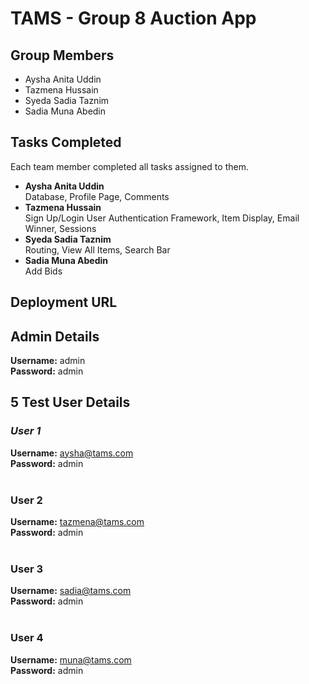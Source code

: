 # TAMS - Group 8 Auction App

## Group Members
- Aysha Anita Uddin
- Tazmena Hussain
- Syeda Sadia Taznim
- Sadia Muna Abedin

## Tasks Completed
Each team member completed all tasks assigned to them. <br>
- **Aysha Anita Uddin** <br>
Database, Profile Page, Comments
- **Tazmena Hussain** <br>
Sign Up/Login User Authentication Framework, Item Display, Email Winner, Sessions
- **Syeda Sadia Taznim** <br>
Routing, View All Items, Search Bar
- **Sadia Muna Abedin** <br>
Add Bids

## Deployment URL

## Admin Details
**Username:** admin
<br>
**Password:** admin

## 5 Test User Details
### *User 1*
**Username:** aysha@tams.com
<br>
**Password:** admin
<br><br>
### User 2
**Username:** tazmena@tams.com
<br>
**Password:** admin
<br><br>
### User 3
**Username:** sadia@tams.com
<br>
**Password:** admin
<br><br>
### User 4
**Username:** muna@tams.com
<br>
**Password:** admin


